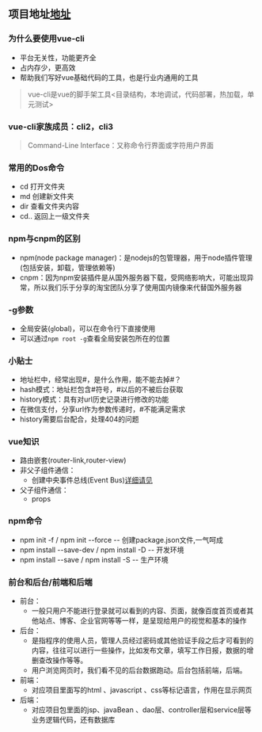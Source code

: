 ## 项目地址[地址](https://github.com/4o4NotFoundd/Vue)

### 为什么要使用vue-cli

- 平台无关性，功能更齐全
- 占内存少，更高效
- 帮助我们写好vue基础代码的工具，也是行业内通用的工具

> vue-cli是vue的脚手架工具<目录结构，本地调试，代码部署，热加载，单元测试>

### vue-cli家族成员：cli2，cli3

> Command-Line Interface：又称命令行界面或字符用户界面

### 常用的Dos命令

- cd 打开文件夹
- md 创建新文件夹
- dir 查看文件夹内容
- cd.. 返回上一级文件夹

### npm与cnpm的区别

- npm(node package manager)：是nodejs的包管理器，用于node插件管理(包括安装，卸载，管理依赖等)
- cnpm：因为npm安装插件是从国外服务器下载，受网络影响大，可能出现异常，所以我们乐于分享的淘宝团队分享了使用国内镜像来代替国外服务器

### -g参数

- 全局安装(`g`lobal)，可以在命令行下直接使用
- 可以通过`npm root -g`查看全局安装包所在的位置

### 小贴士

- 地址栏中，经常出现#，是什么作用，能不能去掉#？
- hash模式：地址栏包含#符号，#以后的不被后台获取
- history模式：具有对url历史记录进行修改的功能
- 在微信支付，分享url作为参数传递时，#不能满足需求
- history需要后台配合，处理404的问题

### vue知识

- 路由嵌套(router-link,router-view)
- 非父子组件通信：
    - 创建中央事件总线(Event Bus)[详细请见](https://www.cnblogs.com/singerlee-changealive/p/10519822.html)
- 父子组件通信：
    - props

### npm命令

- npm init -f / npm init --force -- 创建package.json文件,一气呵成
- npm install --save-dev / npm install -D -- 开发环境
- npm install --save / npm install -S -- 生产环境


### 前台和后台/前端和后端

  - 前台：
    - 一般只用户不能进行登录就可以看到的内容、页面，就像百度首页或者其他站点、博客、企业官网等等一样，是呈现给用户的视觉和基本的操作
  - 后台：
    - 是指程序的使用人员，管理人员经过密码或其他验证手段之后才可看到的内容，往往可以进行一些操作，比如发布文章，填写工作日报，数据的增删查改操作等等。
    - 用户浏览网页时，我们看不见的后台数据跑动。后台包括前端，后端。
  - 前端：
    - 对应项目里面写的html 、javascript 、css等标记语言，作用在显示网页
  - 后端：
    - 对应项目包里面的jsp、javaBean 、dao层、controller层和service层等业务逻辑代码，还有数据库

